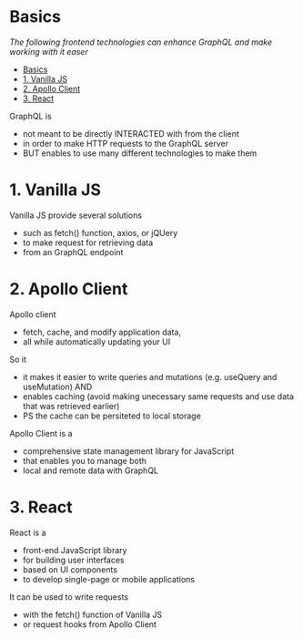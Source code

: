 # Basics

_The following frontend technologies can enhance GraphQL and make working with it easer_

- [Basics](#basics)
- [1. Vanilla JS](#1-vanilla-js)
- [2. Apollo Client](#2-apollo-client)
- [3. React](#3-react)

GraphQL is

- not meant to be directly INTERACTED with from the client
- in order to make HTTP requests to the GraphQL server
- BUT enables to use many different technologies to make them

# 1. Vanilla JS

Vanilla JS provide several solutions

- such as fetch() function, axios, or jQUery
- to make request for retrieving data
- from an GraphQL endpoint

# 2. Apollo Client

Apollo client

- fetch, cache, and modify application data,
- all while automatically updating your UI

So it

- it makes it easier to write queries and mutations (e.g. useQuery and useMutation) AND
- enables caching (avoid making unecessary same requests and use data that was retrieved earlier)
- PS the cache can be persiteted to local storage

Apollo Client is a

- comprehensive state management library for JavaScript
- that enables you to manage both
- local and remote data with GraphQL

# 3. React

React is a

- front-end JavaScript library
- for building user interfaces
- based on UI components
- to develop single-page or mobile applications

It can be used to write requests

- with the fetch() function of Vanilla JS
- or request hooks from Apollo Client
